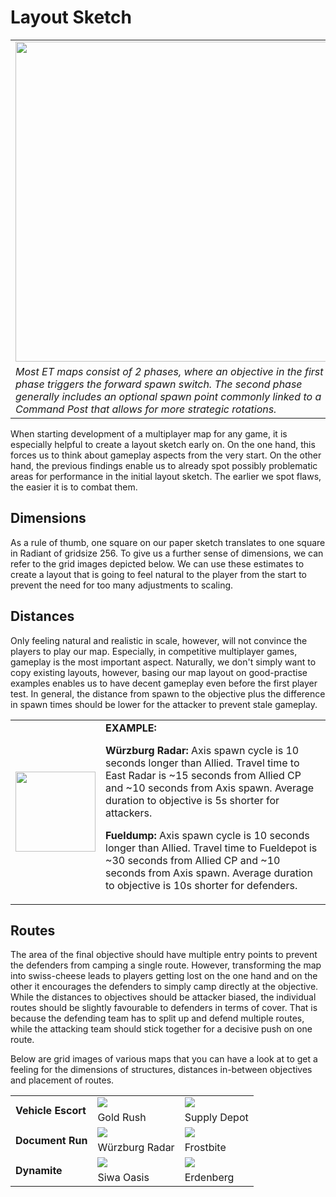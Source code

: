 Layout Sketch
=========

<table>
 <tr>
  <td><img src="https://raw.githubusercontent.com/realkemon/home/master/pages/tut_part1/basic_structure.jpg" width="512"></td>
  <td rowspan="2"> <b>Index:</b><br>
   <a href="https://github.com/realkemon/home/blob/master/pages/tutorials.md">Back</a><br>
   <a href="https://github.com/realkemon/home/blob/master/pages/tut_part1.md">Part 1: Foundation</a>
   <ul>
    <li><a href="https://github.com/realkemon/home/blob/master/pages/tut_part1_1.md">Visibility Blocking</a></li>
    <ul>
    <li><a href="https://github.com/realkemon/home/blob/master/pages/tut_part1_1.md#Default-Portals">Default Portals</a></li>
    <li><a href="https://github.com/realkemon/home/blob/master/pages/tut_part1_1.md#Automatic-Portals">Automatic Portals</a></li>
    <li><a href="https://github.com/realkemon/home/blob/master/pages/tut_part1_1.md#Manual-Portals">Manual Portals</a></li>
    <li><a href="https://github.com/realkemon/home/blob/master/pages/tut_part1_1.md#conclusion">Conclusion</a></li>
 </ul>
    <li><a href="https://github.com/realkemon/home/blob/master/pages/tut_part1_2.md">Layout Sketch</a></li>
    <li><a href="https://github.com/realkemon/home/blob/master/pages/tut_part1_3.md">Structural Mesh</a></li>
   </ul>
 </td>
 </tr>
 <tr>
  <td><i>
Most ET maps consist of 2 phases, where an objective in the first phase triggers the forward spawn switch. The second phase generally includes an optional spawn point commonly linked to a Command Post that allows for more strategic rotations.</td>
 </tr>
</table>

When starting development of a multiplayer map for any game, it is especially helpful to create a layout sketch early on. On the one hand, this forces us to think about gameplay aspects from the very start. On the other hand, the previous findings enable us to already spot possibly problematic areas for performance in the initial layout sketch. The earlier we spot flaws, the easier it is to combat them.

## Dimensions
As a rule of thumb, one square on our paper sketch translates to one square in Radiant of gridsize 256. To give us a further sense of dimensions, we can refer to the grid images depicted below. We can use these estimates to create a layout that is going to feel natural to the player from the start to prevent the need for too many adjustments to scaling.

## Distances
Only feeling natural and realistic in scale, however, will not convince the players to play our map. Especially, in competitive multiplayer games, gameplay is the most important aspect. Naturally, we don't simply want to copy existing layouts, however, basing our map layout on good-practise examples enables us to have decent gameplay even before the first player test. In general, the distance from spawn to the objective plus the difference in spawn times should be lower for the attacker to prevent stale gameplay.

<table>
 <tr>
  <td><img src="https://raw.githubusercontent.com/realkemon/home/master/gfx/avatar.png" width="128"> </td>
  <td><b>EXAMPLE:</b><p><b>Würzburg Radar:</b> Axis spawn cycle is 10 seconds longer than Allied. Travel time to East Radar is ~15 seconds from Allied CP and ~10 seconds from Axis spawn. Average duration to objective is 5s shorter for attackers.</p>
   <p><b>Fueldump:</b> Axis spawn cycle is 10 seconds longer than Allied. Travel time to Fueldepot is ~30 seconds from Allied CP and ~10 seconds from Axis spawn. Average duration to objective is 10s shorter for defenders.</p>
</td>
 </tr>
</table>

## Routes
The area of the final objective should have multiple entry points to prevent the defenders from camping a single route. However, transforming the map into swiss-cheese leads to players getting lost on the one hand and on the other it encourages the defenders to simply camp directly at the objective. While the distances to objectives should be attacker biased, the individual routes should be slightly favourable to defenders in terms of cover. That is because the defending team has to split up and defend multiple routes, while the attacking team should stick together for a decisive push on one route. 


Below are grid images of various maps that you can have a look at to get a feeling for the dimensions of structures, distances in-between objectives and placement of routes.

<table>
 <tr>
  <td rowspan="2"><b>Vehicle Escort</b></td>
  <td><img src="https://raw.githubusercontent.com/realkemon/home/master/pages/tut_part1/grid_goldrush.png"></td>
  <td><img src="https://raw.githubusercontent.com/realkemon/home/master/pages/tut_part1/grid_supply.png"></td>
 </tr>
 <tr>
  <td>Gold Rush</td>
  <td>Supply Depot</td>
 </tr>
 <tr>
  <td rowspan="2"><b>Document Run</b></td>
  <td><img src="https://raw.githubusercontent.com/realkemon/home/master/pages/tut_part1/grid_radar.png"></td>
  <td><img src="https://raw.githubusercontent.com/realkemon/home/master/pages/tut_part1/grid_frostbite.png"></td>
 </tr>
 <tr>
  <td>Würzburg Radar</td>
  <td>Frostbite</td>
 </tr>
 <tr>
  <td rowspan="2"><b>Dynamite</b></td>
  <td><img src="https://raw.githubusercontent.com/realkemon/home/master/pages/tut_part1/grid_oasis.png"></td>
  <td><img src="https://raw.githubusercontent.com/realkemon/home/master/pages/tut_part1/grid_erdenberg.png"></td>
 </tr>
 <tr>
  <td>Siwa Oasis</td>
  <td>Erdenberg</td>
 </tr>
 </table>
